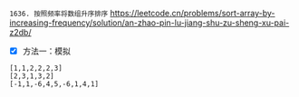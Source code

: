 
`1636. 按照频率将数组升序排序` https://leetcode.cn/problems/sort-array-by-increasing-frequency/solution/an-zhao-pin-lu-jiang-shu-zu-sheng-xu-pai-z2db/
- [x] 方法一：模拟

```
[1,1,2,2,2,3]
[2,3,1,3,2]
[-1,1,-6,4,5,-6,1,4,1]
```
